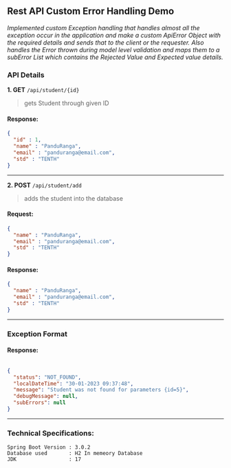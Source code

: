 ## Rest API Custom Error Handling Demo
_Implemented custom Exception handling that handles almost all 
the exception occur in the application and make a custom 
ApiError Object with the required details and sends that to 
the client or the requester.
Also handles the Error thrown during model level validation and
maps them to a subError List which contains the Rejected Value and Expected value details._

### API Details

**1. GET** `/api/student/{id}`
> gets Student through given ID

#### Response:
```json
{
  "id" : 1,
  "name" : "PanduRanga",
  "email" : "panduranga@email.com",
  "std" : "TENTH"
}
```
---------------

**2. POST** `/api/student/add`
> adds the student into the database

#### Request:
```json
{
  "name" : "PanduRanga",
  "email" : "panduranga@email.com",
  "std" : "TENTH"
}
```

#### Response:
```json
{
  "name" : "PanduRanga",
  "email" : "panduranga@email.com",
  "std" : "TENTH"
}
```
----------------
### Exception Format
#### Response:
```json

{
  "status": "NOT_FOUND",
  "localDateTime": "30-01-2023 09:37:48",
  "message": "Student was not found for parameters {id=5}",
  "debugMessage": null,
  "subErrors": null
}

```
-----------------

### Technical Specifications:
```Text
Spring Boot Version : 3.0.2
Database used       : H2 In memeory Database
JDK                 : 17
```


